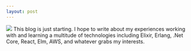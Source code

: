```yaml
---
layout: post
---
```

<img src="{{ site.baseurl }}/images/post1.jpg" class="fit image">
This blog is just starting. I hope to write about my experiences working with and learning a multitude of technologies including Elixir, Erlang, .Net Core, React, Elm, AWS, and whatever grabs my interests.